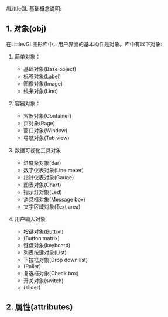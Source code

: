 #LittleGL 基础概念说明:

## 1. 对象(obj)

在LittlevGL图形库中，用户界面的基本构件是对象。库中有以下对象:  

1. 简单对象：

	- 基础对象(Base object)
	- 标签对象(Label)
	- 图像对象(Image)
	- 线条对象(Line)

2. 容器对象：

	- 容器对象(Container)
	- 页对象(Page)
	- 窗口对象(Window)
	- 导航对象(Tab view)

3. 数据可视化工具对象
	
	- 进度条对象(Bar)
	- 数字仪表对象(Line meter)
	- 指针仪表对象(Gauge)
	- 图表对象(Chart)
	- 指示灯对象(Led)
	- 消息框对象(Message box)
	- 文字区域对象(Text area)

4. 用户输入对象

	- 按键对象(Button)
	- (Button matrix)
	- 键盘对象(keyboard)
	- 列表按键对象(List)
	- 下拉框对象(Drop down list)
	- (Roller)
	- 复选框对象(Check box)
	- 开关对象(switch)
	- (slider)

## 2. 属性(attributes) 


